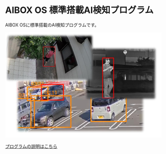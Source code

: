 # AIBOX OS 標準搭載AI検知プログラム

AIBOX OSに標準搭載のAI検知プログラムです。

![](./detection.jpg)

[プログラムの説明はこちら](https://aicap.daddysoffice.com/ja/overview_built_in_detection.html)